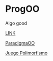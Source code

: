 # ProgOO
Algo good

[LINK](/img/ar.md) 

[ParadigmaOO](/ParadigmaOO/README.md)

[Juego Polimorfismo](/Juego_Polimorfismo/)